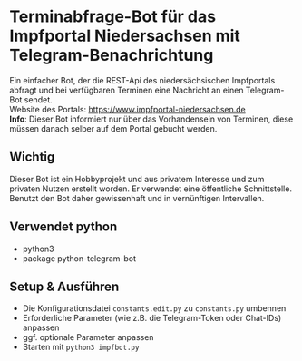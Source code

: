 # Terminabfrage-Bot für das Impfportal Niedersachsen mit Telegram-Benachrichtung

Ein einfacher Bot, der die REST-Api des niedersächsischen Impfportals abfragt und bei verfügbaren Terminen eine Nachricht an einen Telegram-Bot sendet.   
Website des Portals: https://www.impfportal-niedersachsen.de  
**Info**: Dieser Bot informiert nur über das Vorhandensein von Terminen, diese müssen danach selber auf dem Portal gebucht werden.

## **Wichtig**
Dieser Bot ist ein Hobbyprojekt und aus privatem Interesse und zum privaten Nutzen erstellt worden. Er verwendet eine öffentliche Schnittstelle. Benutzt den Bot daher gewissenhaft und in vernünftigen Intervallen.

## Verwendet python
- python3
- package python-telegram-bot

## Setup & Ausführen
- Die Konfigurationsdatei `constants.edit.py` zu `constants.py` umbennen
- Erforderliche Parameter (wie z.B. die Telegram-Token oder Chat-IDs) anpassen
- ggf. optionale Parameter anpassen
- Starten mit `python3 impfbot.py`

